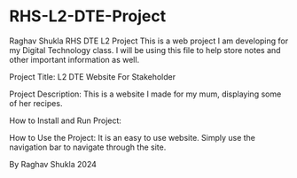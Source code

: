 # RHS-L2-DTE-Project
Raghav Shukla RHS DTE L2 Project
This is a web project I am developing for my Digital Technology class. I will be using this file to help store notes and other important information as well. 

Project Title: L2 DTE Website For Stakeholder

Project Description: This is a website I made for my mum, displaying some of her recipes. 

How to Install and Run Project:

How to Use the Project: It is an easy to use website. Simply use the navigation bar to navigate through the site. 

By Raghav Shukla 2024
